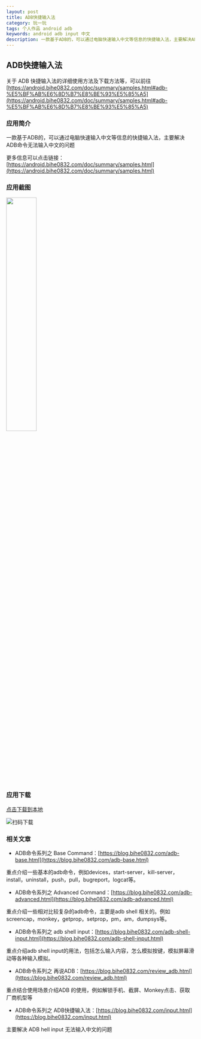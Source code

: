 ```yaml
---
layout: post
title: ADB快捷输入法
category: 玩一玩
tags: 个人作品 android adb
keywords: android adb input 中文
description: 一款基于ADB的，可以通过电脑快速输入中文等信息的快捷输入法，主要解决ADB命令无法输入中文的问题
---
```


## ADB快捷输入法

关于 ADB 快捷输入法的详细使用方法及下载方法等，可以前往[https://android.bihe0832.com/doc/summary/samples.html#adb-%E5%BF%AB%E6%8D%B7%E8%BE%93%E5%85%A5](https://android.bihe0832.com/doc/summary/samples.html#adb-%E5%BF%AB%E6%8D%B7%E8%BE%93%E5%85%A5)

### 应用简介
    
一款基于ADB的，可以通过电脑快速输入中文等信息的快捷输入法，主要解决ADB命令无法输入中文的问题

更多信息可以点击链接：[https://android.bihe0832.com/doc/summary/samples.html](https://android.bihe0832.com/doc/summary/samples.html)

### 应用截图

<img src="https://android.bihe0832.com/doc/summary/input.png" width="40%" />

### 应用下载

[点击下载到本地](https://cdn.bihe0832.com/app/release/ZINPUT_official.apk)

![扫码下载](https://api.qrserver.com/v1/create-qr-code/?size=120x120&data=https://cdn.bihe0832.com/app/release/ZINPUT_official.apk)

### 相关文章

- ADB命令系列之 Base Command：[https://blog.bihe0832.com/adb-base.html](https://blog.bihe0832.com/adb-base.html)

重点介绍一些基本的adb命令，例如devices，start-server，kill-server，install，uninstall，push，pull，bugreport，logcat等。

- ADB命令系列之  Advanced Command：[https://blog.bihe0832.com/adb-advanced.html](https://blog.bihe0832.com/adb-advanced.html)

重点介绍一些相对比较复杂的adb命令，主要是adb shell 相关的。例如screencap，monkey，getprop，setprop，pm，am，dumpsys等。

- ADB命令系列之 adb shell input：[https://blog.bihe0832.com/adb-shell-input.html](https://blog.bihe0832.com/adb-shell-input.html)

重点介绍adb shell input的用法，包括怎么输入内容，怎么模拟按键，模拟屏幕滑动等各种输入模拟。

- ADB命令系列之 再说ADB：[https://blog.bihe0832.com/review_adb.html](https://blog.bihe0832.com/review_adb.html)

重点结合使用场景介绍ADB 的使用，例如解锁手机、截屏、Monkey点击、获取厂商机型等

- ADB命令系列之 ADB快捷输入法：[https://blog.bihe0832.com/input.html](https://blog.bihe0832.com/input.html)

主要解决 ADB hell input 无法输入中文的问题
